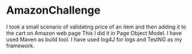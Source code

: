 # AmazonChallenge
I took a small scenario of validating price of an item and then adding it to the cart on Amazon web page 
This I did it in Page Object Model.
I have used Maven as build tool.
I have used log4J for logs and TestNG as my framework.
